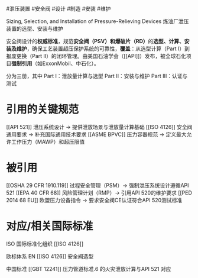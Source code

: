 #泄压装置 #安全阀 #设计 #制造 #安装 #维护


Sizing, Selection, and Installation of Pressure-Relieving Devices
炼油厂泄压装置的选型、安装与维护

安全阀设计的​**​权威标准​**​，规范​**​安全阀（PSV）和爆破片（RD）​**​的​**​选型、计算、安装及维护​**​，确保工艺装置超压保护系统的可靠性，**覆盖​**​：从选型计算（Part I）到报废更换（Part II）的闭环管理。由美国石油学会（[[API]]）发布，被全球石化项目​**​强制引用​**​（如ExxonMobil、中石化）。

分为三册，其中
Part I：泄放量计算与选型​
Part II：安装与维护​
Part III：认证与测试

# 引用的关键规范

[[API 521]] 泄压系统设计 → 提供泄放场景与泄放量计算基础
[[ISO 4126]] 安全阀通用要求 → 补充国际通用技术要求
[[ASME BPVC]] 压力容器规范 → 定义最大允许工作压力（MAWP）和超压限值


# 被引用

[[OSHA 29 CFR 1910.119]] 过程安全管理（PSM）→ 强制泄压系统设计遵循API 521
[[EPA 40 CFR 68]] 风险管理计划（RMP）→ 引用API 520的维护要求
[[PED 2014 68 EU]] 欧盟压力设备指令 → 要求安全阀CE认证符合API 520测试标准


# 对应/相关国际标准

ISO 国际标准化组织
[[ISO 4126]] 

欧标体系
EN [[ISO 4126]] 安全阀选型​

中国标准
[[GBT 12241]] 压力管道标准.6 的火灾泄放计算与API 521 对应

